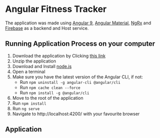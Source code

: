 # Angular Fitness Tracker

The application was made using [Angular 9](https://angular.io/), [Angular Material](https://material.angular.io/), [NgRx](https://ngrx.io/) and [Firebase](https://firebase.google.com/) as a backend and Host service.

## Running Application Process on your computer

1. Download the application by Clicking [this link](https://github.com/gaetanBloch/angular-project/archive/master.zip)
2. Unzip the application
3. Download and Install [node.js](https://nodejs.org/en/download/) 
4. Open a terminal
5. Make sure you have the latest version of the Angular CLI, if not:
    - Run `npm uninstall -g angular-cli @angular/cli`
    - Run `npm cache clean --force`
    - Run  `npm install -g @angular/cli`
6. Move to the root of the application
7. Run `npm install`
8. Run `ng serve`
9. Navigate to http://localhost:4200/ with your favourite browser

## Application
